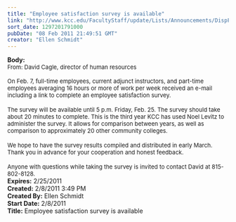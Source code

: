 ```yaml
---
title: "Employee satisfaction survey is available"
link: "http://www.kcc.edu/FacultyStaff/update/Lists/Announcements/DispForm.aspx?ID=110"
sort_date: 1297201791000
pubDate: "08 Feb 2011 21:49:51 GMT"
creator: "Ellen Schmidt"
---
```


<div><b>Body:</b> <div class=ExternalClassF0BFD3B8523F4CAEB73B36BB043011FC><div><font size=2>From: David Cagle, director of human resources<br> </font></div>
<div><font size=2>On Feb. 7, full-time employees, current adjunct instructors, and part-time employees averaging 16 hours or more of work per week received an e-mail including a link to complete an employee satisfaction survey.</font></div>
<div><br><font size=2>The survey will be available until 5 p.m. Friday, Feb. 25. The survey should take about 20 minutes to complete. This is the third year KCC has used Noel Levitz to administer the survey. It allows for comparison between years, as well as comparison to approximately 20 other community colleges. </font></div>
<div><font size=2></font> </div>
<div><font size=2>We hope to have the survey results compiled and distributed in early March. Thank you in advance for your cooperation and honest feedback.</font></div>
<div><font size=2></font> </div>
<div><font size=2>Anyone with questions while taking the survey is invited to contact David at 815-802-8128.<br></font></div></div></div>
<div><b>Expires:</b> 2/25/2011</div>
<div><b>Created:</b> 2/8/2011 3:49 PM</div>
<div><b>Created By:</b> Ellen Schmidt</div>
<div><b>Start Date:</b> 2/8/2011</div>
<div><b>Title:</b> Employee satisfaction survey is available</div>
